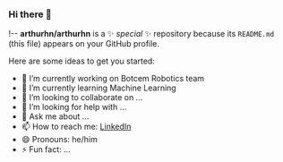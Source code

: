### Hi there 👋

!--
**arthurhn/arthurhn** is a ✨ _special_ ✨ repository because its `README.md` (this file) appears on your GitHub profile.

Here are some ideas to get you started:

- 🔭 I’m currently working on Botcem Robotics team
- 🌱 I’m currently learning Machine Learning
- 👯 I’m looking to collaborate on ...
- 🤔 I’m looking for help with ...
- 💬 Ask me about ...
- 📫 How to reach me: [LinkedIn](https://www.linkedin.com/in/arthur-haickel-875242197/)
- 😄 Pronouns: he/him
- ⚡ Fun fact: ...

